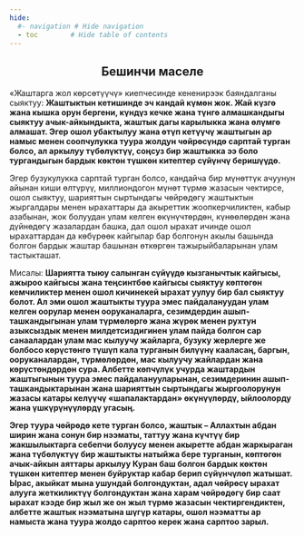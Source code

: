 ```yaml
---
hide:
  #- navigation # Hide navigation
  - toc        # Hide table of contents
---
```

<style>
    .t_center {
        text-align:center;
    }
</style>

<h2 class="t_center">Бешинчи маселе</h2>

«Жаштарга жол көрсөтүүчү» киепчесинде кененирээк баяндалганы сыяктуу: **Жаштыктын кетишинде эч кандай күмөн жок. Жай күзгө жана кышка орун бергени, күндүз кечке жана түнгө алмашкандыгы сыяктуу ачык-айкындыкта, жаштык дагы карылыкка жана өлүмгө алмашат. Эгер ошол убактылуу жана өтүп кетүүчү жаштыгын ар намыс менен соопчулукка туура жолдун чөйрөсүндө сарптай турган болсо, ал аркылуу түбөлүктүү, соңсуз бир жаштыкка ээ боло тургандыгын бардык көктөн түшкөн китептер сүйүнчү беришүүдө.**

Эгер бузукулукка сарптай турган болсо, кандайча бир мүнөттүк ачуунун айынан киши өлтүрүү, миллиондогон мүнөт түрмө жазасын чектирсе, ошол сыяктуу, шарияттын сыртындагы чөйрөдөгү жаштыктын жыргалдары менен ырахаттары да акыреттик жоопкерчиликтен, кабыр азабынан, жок болуудан улам келген өкүнүчтөрдөн, күнөөлөрдөн жана дүйнөдөгү жазалардан башка, дал ошол ырахат ичинде ошол ырахаттардан да көбүрөөк кайгылар бар болгонун акылы башында болгон бардык жаштар башынан өткөргөн тажырыйбаларынан улам тастыкташат.

Мисалы: **Шариятта тыюу салынган сүйүүдө кызганычтык кайгысы, ажыроо кайгысы жана теңсинтбөө кайгысы сыяктуу көптөгөн кемчиликтер менен ошол кичинекей ырахат уулуу бир бал сыяктуу болот. Ал эми ошол жаштыкты туура эмес пайдалануудан улам келген оорулар менен ооруканаларга, сезимдердин ашып-ташкандыгынан улам түрмөлөргө жана жүрөк менен рухтун азыксыздык менен милдетсиздигинен улам пайда болгон сар санаалардан улам мас кылуучу жайларга, бузуку жерлерге же болбосо көрүстөнгө түшүп кала турганын билүүнү кааласаң, баргын, ооруканалардан, түрмөлөрдөн, мас кылуучу жайлардан жана көрүстөндөрдөн сура. Албетте көпчүлүк учурда жаштардын жаштыгынын туура эмес пайдаланууларынан, сезимдеринин ашып-ташкандыктарынан жана шарияттын сыртындагы жыргоолорунун жазасы катары келүүчү «шапалактардан» өкүнүүлөрдү, ыйлоолорду жана үшкүрүнүүлөрдү угасың.**

**Эгер туура чөйрөдө кете турган болсо, жаштык – Аллахтын абдан ширин жана сонун бир нээматы, таттуу жана күчтүү бир жакшылыктарга себепчи болуусу менен акыретте абдан жаркыраган жана түбөлүктүү бир жаштыкты натыйжа бере турганын, көптөгөн ачык-айкын аяттары аркылуу Куран баш болгон бардык көктөн түшкөн китептер менен буйруктар кабар берип сүйүнчүлөп жатышат. Ырас, акыйкат мына ушундай болгондуктан, адал чөйрөсү ырахат алууга жеткиликтүү болгондуктан жана харам чөйрөдөгү бир саат ырахат кээде бир жыл же он жыл түрмө жазасын чектиргендиктен, албетте жаштык нээматына шүгүр катары, ошол нээматты ар намыста жана туура жолдо сарптоо керек жана сарптоо зарыл.**